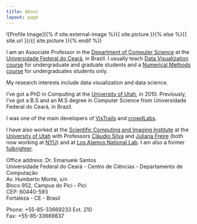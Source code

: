 ```yaml
---
title: About
layout: page
---
```

![Profile Image]({% if site.external-image %}{{ site.picture }}{% else %}{{ site.url }}/{{ site.picture }}{% endif %})

<p>I am an Associate Professor in the <a href="http://portal.dc.ufc.br/">Department of Computer Science</a> at the <a href="http://www.ufc.br">Universidade Federal do Ceará</a>, in Brazil. I usually teach <a href="/datavis-course/">Data Visualization course</a> for undergraduate and graduate students and a <a href="https://www.youtube.com/watch?v=wFUdTZukl7U&list=PLomBG50UAP0m9ukqkap2GqlPXOBUq8FaL">Numerical Methods course</a> for undergraduates students only.</p>
        
<p>My research interests include data visualization and data science.</p>

<p>I’ve got a PhD in Computing at the <a href="http://www.utah.edu">University of Utah</a>, in 2010. Previously, I’ve got a B.S and an M.S degree in Computer Science from Universidade Federal do Ceará, in Brazil. </p>

<p>I was one of the main developers of <a href="http://www.vistrails.org">VisTrails</a> and <a href="http://www.crowdlabs.org">crowdLabs</a>.</p>

<p>I have also worked at the <a href="http://www.sci.utah.edu">Scientific Computing and Imaging Institute</a> at the <a href="http://www.utah.edu">University of Utah</a> with Professors <a href="https://engineering.nyu.edu/faculty/claudio-silva">Cláudio Silva</a> and <a href="https://engineering.nyu.edu/faculty/juliana-freire">Juliana Freire</a> (both now working at <a href="https://engineering.nyu.edu/">NYU</a>) and at <a href="http://www.lanl.gov">Los Alamos National Lab</a>. I am also a former <a href="http://www.iie.org/Fulbright/">fulbrighter</a>. </p>


Office address:
Dr. Emanuele Santos<br>
Universidade Federal do Ceará - Centro de Ciências - Departamento de Computação<br>
Av. Humberto Monte, s/n <br>
Bloco 952, Campus do Pici - Pici<br> 
CEP: 60440-593<br>
Fortaleza - CE - Brasil<br>

Phone: +55-85-33669233 Ext. 210 <br>
Fax: +55-85-33669837<br>
